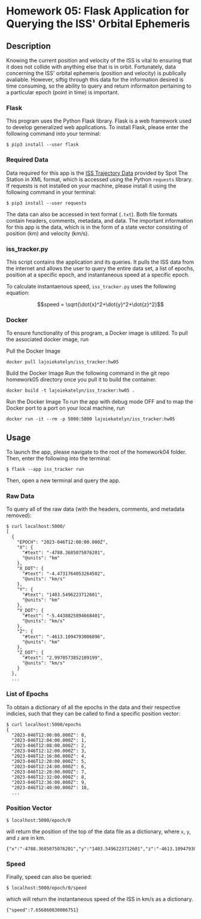 # Homework 05: Flask Application for Querying the ISS' Orbital Ephemeris

## Description
Knowing the current position and velocity of the ISS is vital to ensuring that it does not collide with anything else that is in orbit. Fortunately, data concerning the ISS' orbital ephemeris (position and velocity) is publically avaliable. However, siftig through this data for the information desired is time consuming, so the ability to query and return informaiton pertaining to a particular epoch (point in time) is important.

### Flask
This program uses the Python Flask library. Flask is a web framework used to develop generalized web applications. To install Flask, please enter the following command into your terminal:

```
$ pip3 install --user flask
```

### Required Data
Data required for this app is the [ISS Trajectory Data](https://spotthestation.nasa.gov/trajectory_data.cfm) provided by Spot The Station in XML format, which is accessed using the Python `requests` library. If requests is not installed on your machine, please install it using the following command in your terminal:

```
$ pip3 install --user requests
```
The data can also be accessed in text format (`.txt`). Both file formats contain headers, comments, metadata, and data. The important information for this app is the data, which is in the form of a state vector consisting of position (km) and velocity (km/s).

### iss_tracker.py
This script contains the application and its queries. It pulls the ISS data from the internet and allows the user to query the entire data set, a list of epochs, position at a specific epoch, and instantaneous speed at a specific epoch.

To calculate instantaenous speed, `iss_tracker.py` uses the following equation:
```math
speed = \sqrt{\dot{x}^2+\dot{y}^2+\dot{z}^2}
```

### Docker
To ensure functionality of this program, a Docker image is utilized. To pull the associated docker image, run

Pull the Docker Image
```
docker pull lajoiekatelyn/iss_tracker:hw05
```

Build the Docker Image
Run the following command in the git repo homework05 directory once you pull it to build the container.
```
docker build -t lajoiekatelyn/iss_tracker:hw05 .
```

Run the Docker Image
To run the app with debug mode OFF and to map the Docker port to a port on your local machine, run
```
docker run -it --rm -p 5000:5000 lajoiekatelyn/iss_tracker:hw05
```


## Usage
To launch the app, please navigate to the root of the homework04 folder. Then, enter the following into the terminal:
```
$ flask --app iss_tracker run
```
Then, open a new terminal and query the app.

### Raw Data
To query all of the raw data (with the headers, comments, and metadata removed):
```
$ curl localhost:5000/
[
  {
    "EPOCH": "2023-046T12:00:00.000Z",
    "X": {
      "#text": "-4788.3685075076201",
      "@units": "km"
    },
    "X_DOT": {
      "#text": "-4.4731764053264502",
      "@units": "km/s"
    },
    "Y": {
      "#text": "1403.5496223712601",
      "@units": "km"
    },
    "Y_DOT": {
      "#text": "-5.4438825894668401",
      "@units": "km/s"
    },
    "Z": {
      "#text": "-4613.1094793006896",
      "@units": "km"
    },
    "Z_DOT": {
      "#text": "2.9970573852109199",
      "@units": "km/s"
    }
  },
  ...

```

### List of Epochs
To obtain a dictionary of all the epochs in the data and their respective indicies, such that they can be called to find a specific position vector:
```
$ curl localhost:5000/epochs
{
  "2023-046T12:00:00.000Z": 0,
  "2023-046T12:04:00.000Z": 1,
  "2023-046T12:08:00.000Z": 2,
  "2023-046T12:12:00.000Z": 3,
  "2023-046T12:16:00.000Z": 4,
  "2023-046T12:20:00.000Z": 5,
  "2023-046T12:24:00.000Z": 6,
  "2023-046T12:28:00.000Z": 7,
  "2023-046T12:32:00.000Z": 8,
  "2023-046T12:36:00.000Z": 9,
  "2023-046T12:40:00.000Z": 10,
  ...
```
### Position Vector
```
$ localhost:5000/epoch/0
```
will return the position of the top of the data file as a dictionary, where `x`, `y`, and `z` are in km.
```
{"x":"-4788.3685075076201","y":"1403.5496223712601","z":"-4613.1094793006896"}
```
### Speed
Finally, speed can also be queried:
```
$ localhost:5000/epoch/0/speed
```
which will return the instantaneous speed of the ISS in km/s as a dictionary.
```
{"speed":7.656860830086751}
```
